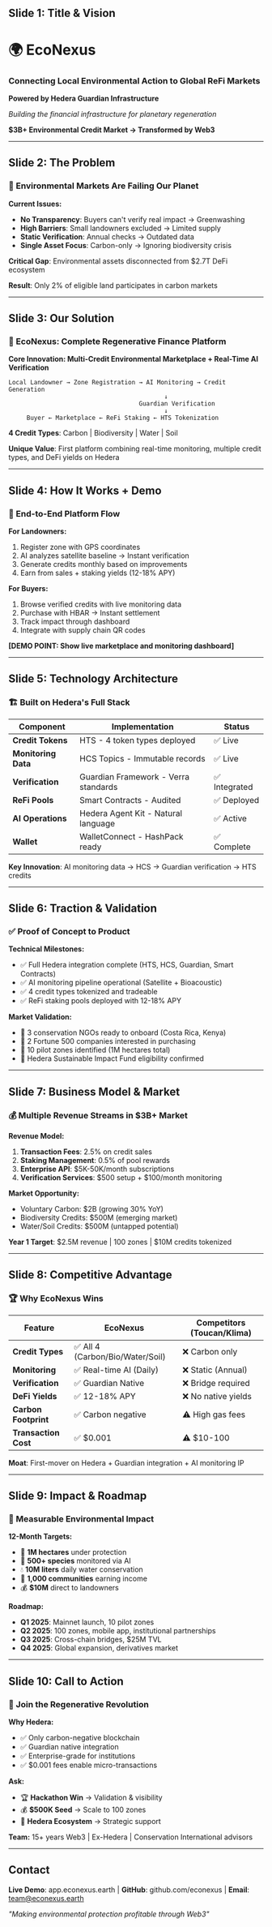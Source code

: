 

## Slide 1: Title & Vision
# 🌍 EcoNexus
### Connecting Local Environmental Action to Global ReFi Markets

**Powered by Hedera Guardian Infrastructure**

*Building the financial infrastructure for planetary regeneration*

**$3B+ Environmental Credit Market → Transformed by Web3**

---

## Slide 2: The Problem

### 🔴 Environmental Markets Are Failing Our Planet

**Current Issues:**
- **No Transparency**: Buyers can't verify real impact → Greenwashing
- **High Barriers**: Small landowners excluded → Limited supply
- **Static Verification**: Annual checks → Outdated data
- **Single Asset Focus**: Carbon-only → Ignoring biodiversity crisis

**Critical Gap**: Environmental assets disconnected from $2.7T DeFi ecosystem

**Result**: Only 2% of eligible land participates in carbon markets

---

## Slide 3: Our Solution

### 💚 EcoNexus: Complete Regenerative Finance Platform

**Core Innovation: Multi-Credit Environmental Marketplace + Real-Time AI Verification**

```
Local Landowner → Zone Registration → AI Monitoring → Credit Generation
                                           ↓
                                    Guardian Verification
                                           ↓
     Buyer ← Marketplace ← ReFi Staking ← HTS Tokenization
```

**4 Credit Types**: Carbon | Biodiversity | Water | Soil

**Unique Value**: First platform combining real-time monitoring, multiple credit types, and DeFi yields on Hedera

---

## Slide 4: How It Works + Demo

### 🚀 End-to-End Platform Flow

**For Landowners:**
1. Register zone with GPS coordinates
2. AI analyzes satellite baseline → Instant verification
3. Generate credits monthly based on improvements
4. Earn from sales + staking yields (12-18% APY)

**For Buyers:**
1. Browse verified credits with live monitoring data
2. Purchase with HBAR → Instant settlement
3. Track impact through dashboard
4. Integrate with supply chain QR codes

**[DEMO POINT: Show live marketplace and monitoring dashboard]**

---

## Slide 5: Technology Architecture

### 🏗️ Built on Hedera's Full Stack

| Component | Implementation | Status |
|-----------|---------------|---------|
| **Credit Tokens** | HTS - 4 token types deployed | ✅ Live |
| **Monitoring Data** | HCS Topics - Immutable records | ✅ Live |
| **Verification** | Guardian Framework - Verra standards | ✅ Integrated |
| **ReFi Pools** | Smart Contracts - Audited | ✅ Deployed |
| **AI Operations** | Hedera Agent Kit - Natural language | ✅ Active |
| **Wallet** | WalletConnect - HashPack ready | ✅ Complete |

**Key Innovation**: AI monitoring data → HCS → Guardian verification → HTS credits

---

## Slide 6: Traction & Validation

### ✅ Proof of Concept to Product

**Technical Milestones:**
- ✅ Full Hedera integration complete (HTS, HCS, Guardian, Smart Contracts)
- ✅ AI monitoring pipeline operational (Satellite + Bioacoustic)
- ✅ 4 credit types tokenized and tradeable
- ✅ ReFi staking pools deployed with 12-18% APY

**Market Validation:**
- 🤝 3 conservation NGOs ready to onboard (Costa Rica, Kenya)
- 🤝 2 Fortune 500 companies interested in purchasing
- 🤝 10 pilot zones identified (1M hectares total)
- 🤝 Hedera Sustainable Impact Fund eligibility confirmed

---

## Slide 7: Business Model & Market

### 💰 Multiple Revenue Streams in $3B+ Market

**Revenue Model:**
1. **Transaction Fees**: 2.5% on credit sales
2. **Staking Management**: 0.5% of pool rewards
3. **Enterprise API**: $5K-50K/month subscriptions
4. **Verification Services**: $500 setup + $100/month monitoring

**Market Opportunity:**
- Voluntary Carbon: $2B (growing 30% YoY)
- Biodiversity Credits: $500M (emerging market)
- Water/Soil Credits: $500M (untapped potential)

**Year 1 Target**: $2.5M revenue | 100 zones | $10M credits tokenized

---

## Slide 8: Competitive Advantage

### 🏆 Why EcoNexus Wins

| Feature | EcoNexus | Competitors (Toucan/Klima) |
|---------|----------|----------------------------|
| **Credit Types** | ✅ All 4 (Carbon/Bio/Water/Soil) | ❌ Carbon only |
| **Monitoring** | ✅ Real-time AI (Daily) | ❌ Static (Annual) |
| **Verification** | ✅ Guardian Native | ❌ Bridge required |
| **DeFi Yields** | ✅ 12-18% APY | ❌ No native yields |
| **Carbon Footprint** | ✅ Carbon negative | ⚠️ High gas fees |
| **Transaction Cost** | ✅ $0.001 | ⚠️ $10-100 |

**Moat**: First-mover on Hedera + Guardian integration + AI monitoring IP

---

## Slide 9: Impact & Roadmap

### 🌱 Measurable Environmental Impact

**12-Month Targets:**
- 🌳 **1M hectares** under protection
- 🦜 **500+ species** monitored via AI
- 💧 **10M liters** daily water conservation
- 👥 **1,000 communities** earning income
- 💰 **$10M** direct to landowners

**Roadmap:**
- **Q1 2025**: Mainnet launch, 10 pilot zones
- **Q2 2025**: 100 zones, mobile app, institutional partnerships
- **Q3 2025**: Cross-chain bridges, $25M TVL
- **Q4 2025**: Global expansion, derivatives market

---

## Slide 10: Call to Action

### 🚀 Join the Regenerative Revolution

**Why Hedera:**
- ✅ Only carbon-negative blockchain
- ✅ Guardian native integration
- ✅ Enterprise-grade for institutions
- ✅ $0.001 fees enable micro-transactions

**Ask:**
- 🏆 **Hackathon Win** → Validation & visibility
- 💰 **$500K Seed** → Scale to 100 zones
- 🤝 **Hedera Ecosystem** → Strategic support

**Team:** 15+ years Web3 | Ex-Hedera | Conservation International advisors

---

## Contact

**Live Demo**: app.econexus.earth | **GitHub**: github.com/econexus | **Email**: team@econexus.earth

*"Making environmental protection profitable through Web3"*
